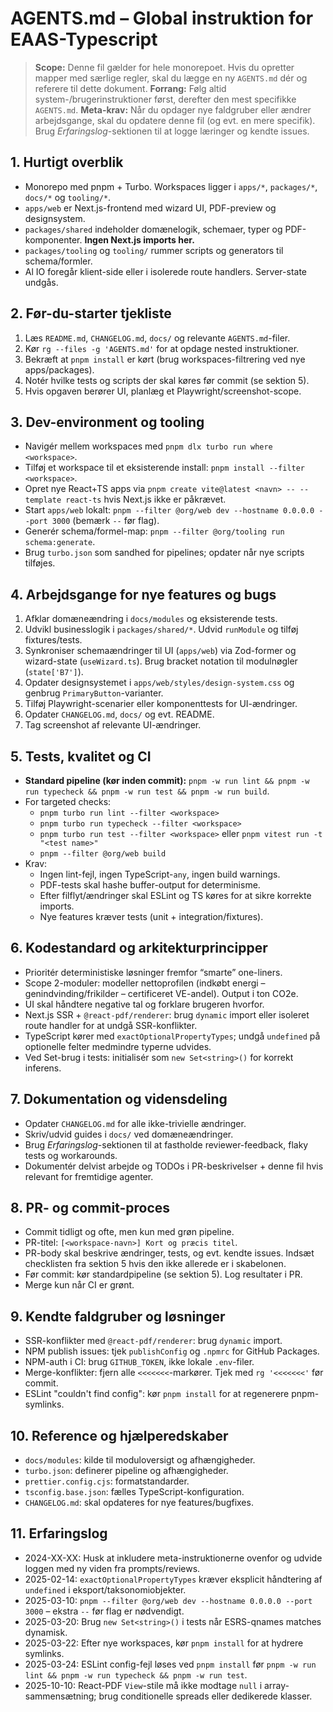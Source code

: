 # AGENTS.md – Global instruktion for EAAS-Typescript

> **Scope:** Denne fil gælder for hele monorepoet. Hvis du opretter mapper med særlige regler, skal du lægge en ny `AGENTS.md` dér og referere til dette dokument.
> **Forrang:** Følg altid system-/brugerinstruktioner først, derefter den mest specifikke `AGENTS.md`.
> **Meta-krav:** Når du opdager nye faldgruber eller ændrer arbejdsgange, skal du opdatere denne fil (og evt. en mere specifik). Brug _Erfaringslog_-sektionen til at logge læringer og kendte issues.

## 1. Hurtigt overblik
- Monorepo med pnpm + Turbo. Workspaces ligger i `apps/*`, `packages/*`, `docs/*` og `tooling/*`.
- `apps/web` er Next.js-frontend med wizard UI, PDF-preview og designsystem.
- `packages/shared` indeholder domænelogik, schemaer, typer og PDF-komponenter. **Ingen Next.js imports her.**
- `packages/tooling` og `tooling/` rummer scripts og generators til schema/formler.
- Al IO foregår klient-side eller i isolerede route handlers. Server-state undgås.

## 2. Før-du-starter tjekliste
1. Læs `README.md`, `CHANGELOG.md`, `docs/` og relevante `AGENTS.md`-filer.
2. Kør `rg --files -g 'AGENTS.md'` for at opdage nested instruktioner.
3. Bekræft at `pnpm install` er kørt (brug workspaces-filtrering ved nye apps/packages).
4. Notér hvilke tests og scripts der skal køres før commit (se sektion 5).
5. Hvis opgaven berører UI, planlæg et Playwright/screenshot-scope.

## 3. Dev-environment og tooling
- Navigér mellem workspaces med `pnpm dlx turbo run where <workspace>`.
- Tilføj et workspace til et eksisterende install: `pnpm install --filter <workspace>`.
- Opret nye React+TS apps via `pnpm create vite@latest <navn> -- --template react-ts` hvis Next.js ikke er påkrævet.
- Start `apps/web` lokalt: `pnpm --filter @org/web dev --hostname 0.0.0.0 --port 3000` (bemærk `--` før flag).
- Generér schema/formel-map: `pnpm --filter @org/tooling run schema:generate`.
- Brug `turbo.json` som sandhed for pipelines; opdater når nye scripts tilføjes.

## 4. Arbejdsgange for nye features og bugs
1. Afklar domæneændring i `docs/modules` og eksisterende tests.
2. Udvikl businesslogik i `packages/shared/*`. Udvid `runModule` og tilføj fixtures/tests.
3. Synkroniser schemaændringer til UI (`apps/web`) via Zod-former og wizard-state (`useWizard.ts`). Brug bracket notation til modulnøgler (`state['B7']`).
4. Opdater designsystemet i `apps/web/styles/design-system.css` og genbrug `PrimaryButton`-varianter.
5. Tilføj Playwright-scenarier eller komponenttests for UI-ændringer.
6. Opdater `CHANGELOG.md`, `docs/` og evt. README.
7. Tag screenshot af relevante UI-ændringer.

## 5. Tests, kvalitet og CI
- **Standard pipeline (kør inden commit):** `pnpm -w run lint && pnpm -w run typecheck && pnpm -w run test && pnpm -w run build`.
- For targeted checks:
  - `pnpm turbo run lint --filter <workspace>`
  - `pnpm turbo run typecheck --filter <workspace>`
  - `pnpm turbo run test --filter <workspace>` eller `pnpm vitest run -t "<test name>"`
  - `pnpm --filter @org/web build`
- Krav:
  - Ingen lint-fejl, ingen TypeScript-`any`, ingen build warnings.
  - PDF-tests skal hashe buffer-output for determinisme.
  - Efter filflyt/ændringer skal ESLint og TS køres for at sikre korrekte imports.
  - Nye features kræver tests (unit + integration/fixtures).

## 6. Kodestandard og arkitekturprincipper
- Prioritér deterministiske løsninger fremfor “smarte” one-liners.
- Scope 2-moduler: modeller nettoprofilen (indkøbt energi – genindvinding/frikilder – certificeret VE-andel). Output i ton CO2e.
- UI skal håndtere negative tal og forklare brugeren hvorfor.
- Next.js SSR + `@react-pdf/renderer`: brug `dynamic` import eller isoleret route handler for at undgå SSR-konflikter.
- TypeScript kører med `exactOptionalPropertyTypes`; undgå `undefined` på optionelle felter medmindre typerne udvides.
- Ved Set-brug i tests: initialisér som `new Set<string>()` for korrekt inferens.

## 7. Dokumentation og vidensdeling
- Opdater `CHANGELOG.md` for alle ikke-trivielle ændringer.
- Skriv/udvid guides i `docs/` ved domæneændringer.
- Brug _Erfaringslog_-sektionen til at fastholde reviewer-feedback, flaky tests og workarounds.
- Dokumentér delvist arbejde og TODOs i PR-beskrivelser + denne fil hvis relevant for fremtidige agenter.

## 8. PR- og commit-proces
- Commit tidligt og ofte, men kun med grøn pipeline.
- PR-titel: `[<workspace-navn>] Kort og præcis titel`.
- PR-body skal beskrive ændringer, tests, og evt. kendte issues. Indsæt checklisten fra sektion 5 hvis den ikke allerede er i skabelonen.
- Før commit: kør standardpipeline (se sektion 5). Log resultater i PR.
- Merge kun når CI er grønt.

## 9. Kendte faldgruber og løsninger
- SSR-konflikter med `@react-pdf/renderer`: brug `dynamic` import.
- NPM publish issues: tjek `publishConfig` og `.npmrc` for GitHub Packages.
- NPM-auth i CI: brug `GITHUB_TOKEN`, ikke lokale `.env`-filer.
- Merge-konflikter: fjern alle `<<<<<<<`-markører. Tjek med `rg '<<<<<<<'` før commit.
- ESLint "couldn't find config": kør `pnpm install` for at regenerere pnpm-symlinks.

## 10. Reference og hjælperedskaber
- `docs/modules`: kilde til moduloversigt og afhængigheder.
- `turbo.json`: definerer pipeline og afhængigheder.
- `prettier.config.cjs`: formatstandarder.
- `tsconfig.base.json`: fælles TypeScript-konfiguration.
- `CHANGELOG.md`: skal opdateres for nye features/bugfixes.

## 11. Erfaringslog
- 2024-XX-XX: Husk at inkludere meta-instruktionerne ovenfor og udvide loggen med ny viden fra prompts/reviews.
- 2025-02-14: `exactOptionalPropertyTypes` kræver eksplicit håndtering af `undefined` i eksport/taksonomiobjekter.
- 2025-03-10: `pnpm --filter @org/web dev --hostname 0.0.0.0 --port 3000` – ekstra `--` før flag er nødvendigt.
- 2025-03-20: Brug `new Set<string>()` i tests når ESRS-qnames matches dynamisk.
- 2025-03-22: Efter nye workspaces, kør `pnpm install` for at hydrere symlinks.
- 2025-03-24: ESLint config-fejl løses ved `pnpm install` før `pnpm -w run lint && pnpm -w run typecheck && pnpm -w run test`.
- 2025-10-10: React-PDF `View`-stile må ikke modtage `null` i array-sammensætning; brug conditionelle spreads eller dedikerede klasser.

